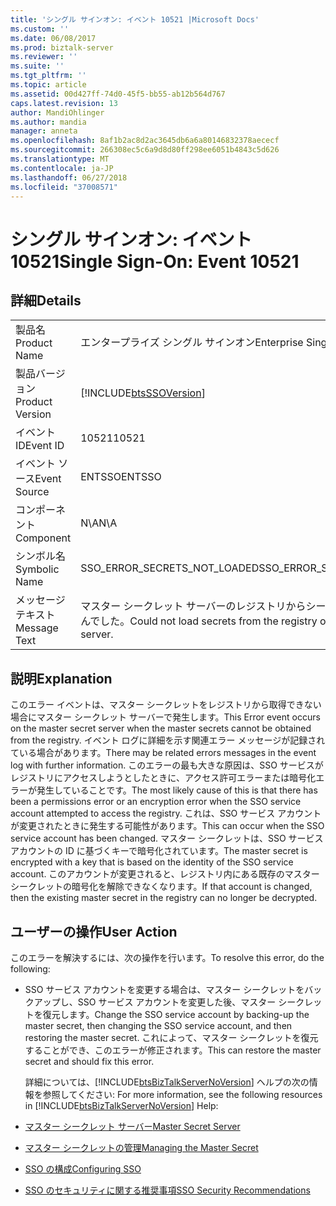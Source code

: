 ```yaml
---
title: 'シングル サインオン: イベント 10521 |Microsoft Docs'
ms.custom: ''
ms.date: 06/08/2017
ms.prod: biztalk-server
ms.reviewer: ''
ms.suite: ''
ms.tgt_pltfrm: ''
ms.topic: article
ms.assetid: 00d427ff-74d0-45f5-bb55-ab12b564d767
caps.latest.revision: 13
author: MandiOhlinger
ms.author: mandia
manager: anneta
ms.openlocfilehash: 8af1b2ac8d2ac3645db6a6a80146832378aececf
ms.sourcegitcommit: 266308ec5c6a9d8d80ff298ee6051b4843c5d626
ms.translationtype: MT
ms.contentlocale: ja-JP
ms.lasthandoff: 06/27/2018
ms.locfileid: "37008571"
---
```

# <a name="single-sign-on-event-10521"></a><span data-ttu-id="d9817-102">シングル サインオン: イベント 10521</span><span class="sxs-lookup"><span data-stu-id="d9817-102">Single Sign-On: Event 10521</span></span>
## <a name="details"></a><span data-ttu-id="d9817-103">詳細</span><span class="sxs-lookup"><span data-stu-id="d9817-103">Details</span></span>  

|                 |                                                                       |
|-----------------|-----------------------------------------------------------------------|
|  <span data-ttu-id="d9817-104">製品名</span><span class="sxs-lookup"><span data-stu-id="d9817-104">Product Name</span></span>   |                       <span data-ttu-id="d9817-105">エンタープライズ シングル サインオン</span><span class="sxs-lookup"><span data-stu-id="d9817-105">Enterprise Single Sign-On</span></span>                       |
| <span data-ttu-id="d9817-106">製品バージョン</span><span class="sxs-lookup"><span data-stu-id="d9817-106">Product Version</span></span> |      [!INCLUDE[btsSSOVersion](../includes/btsssoversion-md.md)]       |
|    <span data-ttu-id="d9817-107">イベント ID</span><span class="sxs-lookup"><span data-stu-id="d9817-107">Event ID</span></span>     |                                 <span data-ttu-id="d9817-108">10521</span><span class="sxs-lookup"><span data-stu-id="d9817-108">10521</span></span>                                 |
|  <span data-ttu-id="d9817-109">イベント ソース</span><span class="sxs-lookup"><span data-stu-id="d9817-109">Event Source</span></span>   |                                <span data-ttu-id="d9817-110">ENTSSO</span><span class="sxs-lookup"><span data-stu-id="d9817-110">ENTSSO</span></span>                                 |
|    <span data-ttu-id="d9817-111">コンポーネント</span><span class="sxs-lookup"><span data-stu-id="d9817-111">Component</span></span>    |                                  <span data-ttu-id="d9817-112">N\A</span><span class="sxs-lookup"><span data-stu-id="d9817-112">N\A</span></span>                                  |
|  <span data-ttu-id="d9817-113">シンボル名</span><span class="sxs-lookup"><span data-stu-id="d9817-113">Symbolic Name</span></span>  |                     <span data-ttu-id="d9817-114">SSO_ERROR_SECRETS_NOT_LOADED</span><span class="sxs-lookup"><span data-stu-id="d9817-114">SSO_ERROR_SECRETS_NOT_LOADED</span></span>                      |
|  <span data-ttu-id="d9817-115">メッセージ テキスト</span><span class="sxs-lookup"><span data-stu-id="d9817-115">Message Text</span></span>   | <span data-ttu-id="d9817-116">マスター シークレット サーバーのレジストリからシークレットを読み込めませんでした。</span><span class="sxs-lookup"><span data-stu-id="d9817-116">Could not load secrets from the registry of the master secret server.</span></span> |

## <a name="explanation"></a><span data-ttu-id="d9817-117">説明</span><span class="sxs-lookup"><span data-stu-id="d9817-117">Explanation</span></span>  
 <span data-ttu-id="d9817-118">このエラー イベントは、マスター シークレットをレジストリから取得できない場合にマスター シークレット サーバーで発生します。</span><span class="sxs-lookup"><span data-stu-id="d9817-118">This Error event occurs on the master secret server when the master secrets cannot be obtained from the registry.</span></span> <span data-ttu-id="d9817-119">イベント ログに詳細を示す関連エラー メッセージが記録されている場合があります。</span><span class="sxs-lookup"><span data-stu-id="d9817-119">There may be related errors messages in the event log with further information.</span></span> <span data-ttu-id="d9817-120">このエラーの最も大きな原因は、SSO サービスがレジストリにアクセスしようとしたときに、アクセス許可エラーまたは暗号化エラーが発生していることです。</span><span class="sxs-lookup"><span data-stu-id="d9817-120">The most likely cause of this is that there has been a permissions error or an encryption error when the SSO service account attempted to access the registry.</span></span> <span data-ttu-id="d9817-121">これは、SSO サービス アカウントが変更されたときに発生する可能性があります。</span><span class="sxs-lookup"><span data-stu-id="d9817-121">This can occur when the SSO service account has been changed.</span></span> <span data-ttu-id="d9817-122">マスター シークレットは、SSO サービス アカウントの ID に基づくキーで暗号化されています。</span><span class="sxs-lookup"><span data-stu-id="d9817-122">The master secret is encrypted with a key that is based on the identity of the SSO service account.</span></span> <span data-ttu-id="d9817-123">このアカウントが変更されると、レジストリ内にある既存のマスター シークレットの暗号化を解除できなくなります。</span><span class="sxs-lookup"><span data-stu-id="d9817-123">If that account is changed, then the existing master secret in the registry can no longer be decrypted.</span></span>  

## <a name="user-action"></a><span data-ttu-id="d9817-124">ユーザーの操作</span><span class="sxs-lookup"><span data-stu-id="d9817-124">User Action</span></span>  
 <span data-ttu-id="d9817-125">このエラーを解決するには、次の操作を行います。</span><span class="sxs-lookup"><span data-stu-id="d9817-125">To resolve this error, do the following:</span></span>  

- <span data-ttu-id="d9817-126">SSO サービス アカウントを変更する場合は、マスター シークレットをバックアップし、SSO サービス アカウントを変更した後、マスター シークレットを復元します。</span><span class="sxs-lookup"><span data-stu-id="d9817-126">Change the SSO service account by backing-up the master secret, then changing the SSO service account, and then restoring the master secret.</span></span> <span data-ttu-id="d9817-127">これによって、マスター シークレットを復元することができ、このエラーが修正されます。</span><span class="sxs-lookup"><span data-stu-id="d9817-127">This can restore the master secret and should fix this error.</span></span>  

  <span data-ttu-id="d9817-128">詳細については、[!INCLUDE[btsBizTalkServerNoVersion](../includes/btsbiztalkservernoversion-md.md)] ヘルプの次の情報を参照してください: </span><span class="sxs-lookup"><span data-stu-id="d9817-128">For more information, see the following resources in [!INCLUDE[btsBizTalkServerNoVersion](../includes/btsbiztalkservernoversion-md.md)] Help:</span></span>  

- [<span data-ttu-id="d9817-129">マスター シークレット サーバー</span><span class="sxs-lookup"><span data-stu-id="d9817-129">Master Secret Server</span></span>](../core/master-secret-server.md)  

- [<span data-ttu-id="d9817-130">マスター シークレットの管理</span><span class="sxs-lookup"><span data-stu-id="d9817-130">Managing the Master Secret</span></span>](../core/managing-the-master-secret.md)  

- [<span data-ttu-id="d9817-131">SSO の構成</span><span class="sxs-lookup"><span data-stu-id="d9817-131">Configuring SSO</span></span>](../core/configuring-sso.md)  

- [<span data-ttu-id="d9817-132">SSO のセキュリティに関する推奨事項</span><span class="sxs-lookup"><span data-stu-id="d9817-132">SSO Security Recommendations</span></span>](../core/sso-security-recommendations.md)
